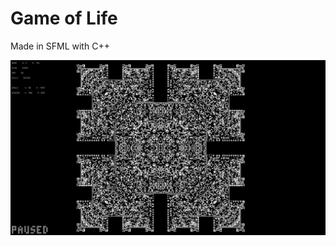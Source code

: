 # Game of Life

Made in SFML with C++

![GameOfLife.png](https://github.com/Agerr/Game-of-Life/blob/main/img/GameOfLife.png)
